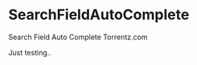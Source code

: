 SearchFieldAutoComplete
=======================

Search Field Auto Complete Torrentz.com

  Just testing..
